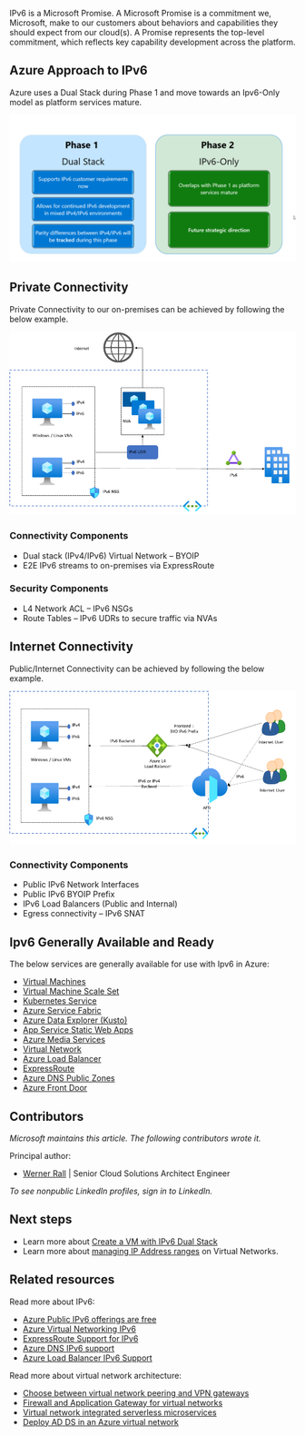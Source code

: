 IPv6 is a Microsoft Promise. A Microsoft Promise is a commitment we, Microsoft, make to our customers about behaviors and capabilities they should expect from our cloud(s). A Promise represents the top-level commitment, which reflects key capability development across the platform.

## Azure Approach to IPv6

Azure uses a Dual Stack  during Phase 1 and move towards an Ipv6-Only model as platform services mature.

![Diagram that showcases the Phase 1 and Phase 2 IPv6 Approaches.](media/ipv6-azure-approach.png)

## Private Connectivity

Private Connectivity to our on-premises can be achieved by following the below example.

![Diagram that demonstrates private connectivity.](media/ipv6-private-connectivity.png)

### Connectivity Components
- Dual stack (IPv4/IPv6) Virtual Network – BYOIP
- E2E IPv6 streams to on-premises via ExpressRoute

### Security Components
- L4 Network ACL – IPv6 NSGs
- Route Tables – IPv6 UDRs to secure traffic via NVAs

## Internet Connectivity

Public/Internet Connectivity can be achieved by following the below example.

![Diagram that demonstrates internet connectivity.](media/ipv6-internet-connectivity.png)

### Connectivity Components
- Public IPv6 Network Interfaces
- Public IPv6 BYOIP Prefix
- IPv6 Load Balancers (Public and Internal)
- Egress connectivity – IPv6 SNAT

## Ipv6 Generally Available and Ready

The below services are generally available for use with Ipv6 in Azure:

- [Virtual Machines](https://azure.microsoft.com/services/virtual-machines)
- [Virtual Machine Scale Set](https://azure.microsoft.com/products/virtual-machine-scale-sets/)
- [Kubernetes Service](https://azure.microsoft.com/products/kubernetes-service/)
- [Azure Service Fabric](https://azure.microsoft.com/products/service-fabric/)
- [Azure Data Explorer (Kusto)](https://azure.microsoft.com/products/data-explorer/)
- [App Service Static Web Apps](https://azure.microsoft.com/products/app-service/static/)
- [Azure Media Services](https://azure.microsoft.com/products/media-services/)
- [Virtual Network](https://azure.microsoft.com/services/virtual-network)
- [Azure Load Balancer](https://azure.microsoft.com/solutions/load-balancing-with-azure/)
- [ExpressRoute](https://azure.microsoft.com/products/expressroute/)
- [Azure DNS Public Zones](https://azure.microsoft.com/products/dns/)
- [Azure Front Door](https://azure.microsoft.com/products/frontdoor/)

## Contributors

*Microsoft maintains this article. The following contributors wrote it.*

Principal author:

- [Werner Rall](https://www.linkedin.com/in/werner-rall/) | Senior Cloud Solutions Architect Engineer

*To see nonpublic LinkedIn profiles, sign in to LinkedIn.*

## Next steps

- Learn more about [Create a VM with IPv6 Dual Stack](https://learn.microsoft.com/azure/virtual-network/ip-services/create-vm-dual-stack-ipv6-portal)
- Learn more about [managing IP Address ranges](/azure/virtual-network/manage-virtual-network#add-or-remove-an-address-range) on Virtual Networks.

## Related resources

Read more about IPv6:

- [Azure Public IPv6 offerings are free](https://azure.microsoft.com/updates/azure-public-ipv6-offerings-are-free-as-of-july-31)
- [Azure Virtual Networking IPv6](https://learn.microsoft.com/azure/virtual-network/ip-services/ipv6-overview)
- [ExpressRoute Support for IPv6](https://docs.microsoft.com/azure/expressroute/expressroute-howto-add-ipv6-portal)
- [Azure DNS IPv6 support](https://learn.microsoft.com/azure/dns/dns-reverse-dns-overview)
- [Azure Load Balancer IPv6 Support](https://learn.microsoft.com/azure/load-balancer/load-balancer-ipv6-overview)

Read more about virtual network architecture:

- [Choose between virtual network peering and VPN gateways](/azure/architecture/reference-architectures/hybrid-networking/vnet-peering)
- [Firewall and Application Gateway for virtual networks](/azure/architecture/example-scenario/gateway/firewall-application-gateway)
- [Virtual network integrated serverless microservices](/azure/architecture/example-scenario/integrated-multiservices/virtual-network-integration)
- [Deploy AD DS in an Azure virtual network](/azure/architecture/reference-architectures/identity/adds-extend-domain)
